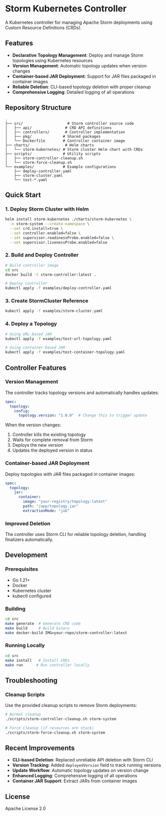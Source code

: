 # Storm Kubernetes Controller

A Kubernetes controller for managing Apache Storm deployments using Custom Resource Definitions (CRDs).

## Features

- **Declarative Topology Management**: Deploy and manage Storm topologies using Kubernetes resources
- **Version Management**: Automatic topology updates when version changes
- **Container-based JAR Deployment**: Support for JAR files packaged in container images
- **Reliable Deletion**: CLI-based topology deletion with proper cleanup
- **Comprehensive Logging**: Detailed logging of all operations

## Repository Structure

```
.
├── src/                    # Storm controller source code
│   ├── api/               # CRD API definitions
│   ├── controllers/       # Controller implementation
│   ├── pkg/              # Shared packages
│   └── Dockerfile        # Controller container image
├── charts/                # Helm charts
│   └── storm-kubernetes/ # Storm cluster Helm chart with CRDs
├── scripts/              # Utility scripts
│   ├── storm-controller-cleanup.sh
│   └── storm-force-cleanup.sh
└── examples/             # Example configurations
    ├── deploy-controller.yaml
    ├── storm-cluster.yaml
    └── test-*.yaml
```

## Quick Start

### 1. Deploy Storm Cluster with Helm

```bash
helm install storm-kubernetes ./charts/storm-kubernetes \
  -n storm-system --create-namespace \
  --set crd.install=true \
  --set controller.enabled=false \
  --set supervisor.readinessProbe.enabled=false \
  --set supervisor.livenessProbe.enabled=false
```

### 2. Build and Deploy Controller

```bash
# Build controller image
cd src
docker build -t storm-controller:latest .

# Deploy controller
kubectl apply -f examples/deploy-controller.yaml
```

### 3. Create StormCluster Reference

```bash
kubectl apply -f examples/storm-cluster.yaml
```

### 4. Deploy a Topology

```bash
# Using URL-based JAR
kubectl apply -f examples/test-url-topology.yaml

# Using container-based JAR
kubectl apply -f examples/test-container-topology.yaml
```

## Controller Features

### Version Management

The controller tracks topology versions and automatically handles updates:

```yaml
spec:
  topology:
    config:
      topology.version: "1.0.0"  # Change this to trigger update
```

When the version changes:
1. Controller kills the existing topology
2. Waits for complete removal from Storm
3. Deploys the new version
4. Updates the deployed version in status

### Container-based JAR Deployment

Deploy topologies with JAR files packaged in container images:

```yaml
spec:
  topology:
    jar:
      container:
        image: "your-registry/topology:latest"
        path: "/app/topology.jar"
        extractionMode: "job"
```

### Improved Deletion

The controller uses Storm CLI for reliable topology deletion, handling finalizers automatically.

## Development

### Prerequisites

- Go 1.21+
- Docker
- Kubernetes cluster
- kubectl configured

### Building

```bash
cd src
make generate  # Generate CRD code
make build     # Build binary
make docker-build IMG=your-repo/storm-controller:latest
```

### Running Locally

```bash
cd src
make install   # Install CRDs
make run      # Run controller locally
```

## Troubleshooting

### Cleanup Scripts

Use the provided cleanup scripts to remove Storm deployments:

```bash
# Normal cleanup
./scripts/storm-controller-cleanup.sh storm-system

# Force cleanup (if resources are stuck)
./scripts/storm-force-cleanup.sh storm-system
```

## Recent Improvements

- **CLI-based Deletion**: Replaced unreliable API deletion with Storm CLI
- **Version Tracking**: Added `deployedVersion` field to track running versions
- **Update Workflow**: Automatic topology updates on version change
- **Enhanced Logging**: Comprehensive logging of all operations
- **Container JAR Support**: Extract JARs from container images

## License

Apache License 2.0